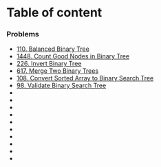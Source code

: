# Table of content

### Problems
- [110. Balanced Binary Tree](https://leetcode.com/problems/balanced-binary-tree/)
- [1448. Count Good Nodes in Binary Tree](https://leetcode.com/problems/count-good-nodes-in-binary-tree/)
- [226. Invert Binary Tree](https://leetcode.com/problems/invert-binary-tree/)
- [617. Merge Two Binary Trees](https://leetcode.com/problems/merge-two-binary-trees/)
- [108. Convert Sorted Array to Binary Search Tree](https://leetcode.com/problems/convert-sorted-array-to-binary-search-tree/)
- [98. Validate Binary Search Tree](https://leetcode.com/problems/validate-binary-search-tree/)
- []()
- []()
- []()
- []()
- []()
- []()
- []()
- []()
- []()
- 




